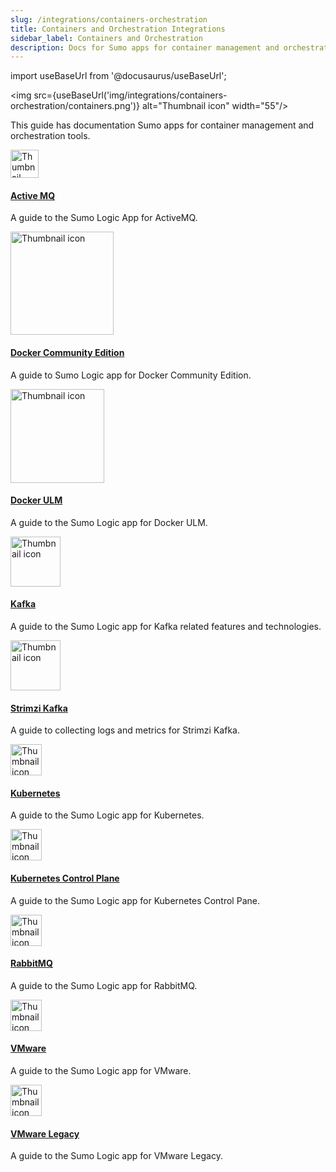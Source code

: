 ```yaml
---
slug: /integrations/containers-orchestration
title: Containers and Orchestration Integrations
sidebar_label: Containers and Orchestration
description: Docs for Sumo apps for container management and orchestration tools.
---
```


import useBaseUrl from '@docusaurus/useBaseUrl';

<img src={useBaseUrl('img/integrations/containers-orchestration/containers.png')} alt="Thumbnail icon" width="55"/>

This guide has documentation Sumo apps for container management and orchestration tools.  

<div className="box-wrapper" >
  <div className="box smallbox card">
    <div className="container">
    <img src={useBaseUrl('img/integrations/containers-orchestration/activemq.png')} alt="Thumbnail icon" width="45"/>
    <h4><a href="/docs/integrations/containers-orchestration/activemq">Active MQ</a></h4>
    <p>A guide to the Sumo Logic App for ActiveMQ.</p>
    </div>
  </div>
  <div className="box smallbox card">
    <div className="container">
    <img src={useBaseUrl('img/integrations/containers-orchestration/docker.png')} alt="Thumbnail icon" width="165"/>
    <h4><a href="/docs/integrations/containers-orchestration/docker-community-edition">Docker Community Edition</a></h4>
    <p>A guide to Sumo Logic app for Docker Community Edition.</p>
    </div>
  </div>
  <div className="box smallbox card">
    <div className="container">
    <img src={useBaseUrl('img/integrations/containers-orchestration/docker.png')} alt="Thumbnail icon" width="150"/>
    <h4><a href="/docs/integrations/containers-orchestration/docker-ulm">Docker ULM</a></h4>
    <p>A guide to the Sumo Logic app for Docker ULM.</p>
    </div>
  </div>
  <div className="box smallbox card">
    <div className="container">
    <img src={useBaseUrl('img/integrations/containers-orchestration/kafka.png')} alt="Thumbnail icon" width="80"/>
    <h4><a href="/docs/integrations/containers-orchestration/kafka">Kafka</a></h4>
    <p>A guide to the Sumo Logic app for Kafka related features and technologies.</p>
    </div>
  </div>
  <div className="box smallbox card">
    <div className="container">
    <img src={useBaseUrl('img/integrations/containers-orchestration/strimzi.png')} alt="Thumbnail icon" width="80"/>
    <h4><a href="/docs/integrations/containers-orchestration/strimzi-kafka">Strimzi Kafka</a></h4>
    <p>A guide to collecting logs and metrics for Strimzi Kafka.</p>
    </div>
  </div>
  <div className="box smallbox card">
    <div className="container">
    <img src={useBaseUrl('img/integrations/containers-orchestration/k8s.png')} alt="Thumbnail icon" width="50"/>
    <h4><a href="/docs/integrations/containers-orchestration/kubernetes">Kubernetes</a></h4>
    <p>A guide to the Sumo Logic app for Kubernetes.</p>
    </div>
  </div>
  <div className="box smallbox card">
    <div className="container">
    <img src={useBaseUrl('img/integrations/containers-orchestration/k8s.png')} alt="Thumbnail icon" width="50"/>
    <h4><a href="/docs/integrations/containers-orchestration/kubernetes-control-plane">Kubernetes Control Plane</a></h4>
    <p>A guide to the Sumo Logic app for Kubernetes Control Pane.</p>
    </div>
  </div>
  <div className="box smallbox card">
    <div className="container">
    <img src={useBaseUrl('img/integrations/containers-orchestration/rabbitmq.png')} alt="Thumbnail icon" width="50"/>
    <h4><a href="/docs/integrations/containers-orchestration/rabbitmq">RabbitMQ</a></h4>
    <p>A guide to the Sumo Logic app for RabbitMQ.</p>
    </div>
  </div>
  <div className="box smallbox card">
    <div className="container">
    <img src={useBaseUrl('img/integrations/containers-orchestration/vmware.png')} alt="Thumbnail icon" width="50"/>
    <h4><a href="/docs/integrations/containers-orchestration/vmware">VMware</a></h4>
    <p>A guide to the Sumo Logic app for VMware.</p>
    </div>
  </div>
  <div className="box smallbox card">
    <div className="container">
    <img src={useBaseUrl('img/integrations/containers-orchestration/vmware.png')} alt="Thumbnail icon" width="50"/>
    <h4><a href="/docs/integrations/containers-orchestration/vmware-legacy">VMware Legacy</a></h4>
    <p>A guide to the Sumo Logic app for VMware Legacy.</p>
    </div>
  </div>
</div>
